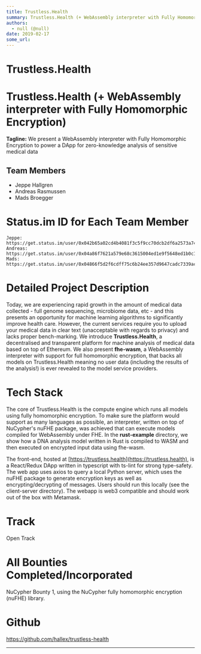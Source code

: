 ```yaml
---
title: Trustless.Health
summary: Trustless.Health (+ WebAssembly interpreter with Fully Homomorphic Encryption) Tagline- We present a WebAssembly interpreter with Fully Homomorphic Encryption to power a DApp for zero-knowledge analysis of sensitive medical data Team Members Jeppe Hallgren Andreas Rasmussen Mads Broegger Status.im ID for Each Team MemberJeppe- https-//get.status.im/user/0x042b65a02cd4b4081f3c5f9cc70dcb2df6a2573a74015190ea9ebad045d8e23de95d1c432f138cf3ec6e0be32bbc2613f53046d33db84e40897fbf2d1698746ea3 Andreas- ht
authors:
  - null (@null)
date: 2019-02-17
some_url: 
---
```


# Trustless.Health

# Trustless.Health (+ WebAssembly interpreter with Fully Homomorphic Encryption)

**Tagline:** We present a WebAssembly interpreter with Fully Homomorphic Encryption to power a DApp for zero-knowledge analysis of sensitive medical data

## Team Members
- Jeppe Hallgren
- Andreas Rasmussen
- Mads Broegger

# Status.im ID for Each Team Member

```
Jeppe: https://get.status.im/user/0x042b65a02cd4b4081f3c5f9cc70dcb2df6a2573a74015190ea9ebad045d8e23de95d1c432f138cf3ec6e0be32bbc2613f53046d33db84e40897fbf2d1698746ea3
Andreas: https://get.status.im/user/0x04a86f7621a579e68c3615004ed1e9f5648ed1b0c171789171641093055a684b10b25ae945361bf10919c8e9b66180a4fdd4758686e885d5cd8b84994c075d6292
Mads: https://get.status.im/user/0x04866f5d2f6cdff75c6b24ee357d9647cadc7339ac342395c10bf20e6d8a30240d0930228a7d8021f6abb8c0fee3774353a41e53a9d07a4f5dfb044ed358f63213
```

# Detailed Project Description
Today, we are experiencing rapid growth in the amount of medical data collected - full genome sequencing, microbiome data, etc - and this presents an opportunity for machine learning algorithms to significantly improve health care. However, the current services require you to upload your medical data in clear text (unacceptable with regards to privacy) and lacks proper bench-marking. We introduce **Trustless.Health**, a decentralised and transparent platform for machine analysis of medical data based on top of Ethereum. We also present **fhe-wasm**, a WebAssembly interpreter with support for full homomorphic encryption, that backs all models on Trustless.Health meaning no user data (including the results of the analysis!) is ever revealed to the model service providers.

# Tech Stack
The core of Trustless.Health is the compute engine which runs all models using fully homomorphic encryption. To make sure the platform would support as many languages as possible, an interpreter, written on top of NuCypher's nuFHE package, was achieved that can execute models compiled for WebAssembly under FHE. In the **rust-example** directory, we show how a DNA analysis model written in Rust is compiled to WASM and then executed on encrypted input data using fhe-wasm.

The front-end, hosted at [https://trustless.health](https://trustless.health), is a React/Redux DApp written in typescript with ts-lint for strong type-safety. The web app uses axios to query a local Python server, which uses the nuFHE package to generate encryption keys as well as encrypting/decrypting of messages. Users should run this locally (see the client-server directory). The webapp is web3 compatible and should work out of the box with Metamask.

# Track
Open Track
# All Bounties Completed/Incorporated
NuCypher Bounty 1, using the NuCypher fully homomorphic encryption (nuFHE) library.
# Github
https://github.com/hallex/trustless-health


___
